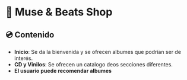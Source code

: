 # 🪩 Muse & Beats Shop

## 💿 Contenido
- **Inicio**: Se da la bienvenida y se ofrecen albumes que podrían ser de interés.
- **CD y Vinilos**: Se ofrecen un catalogo deos secciones diferentes.
- **El usuario puede recomendar albumes**
